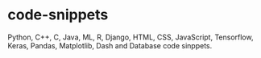 # code-snippets
Python, C++, C, Java, ML, R, Django, HTML, CSS, JavaScript, Tensorflow, Keras, Pandas, Matplotlib, Dash and Database code  sinppets.

